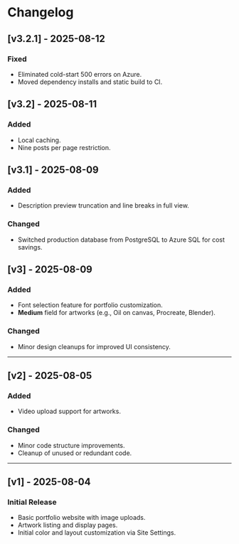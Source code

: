 # Changelog

## [v3.2.1] - 2025-08-12
### Fixed
- Eliminated cold-start 500 errors on Azure.
- Moved dependency installs and static build to CI.

## [v3.2] - 2025-08-11
### Added
- Local caching.
- Nine posts per page restriction.

## [v3.1] - 2025-08-09
### Added
- Description preview truncation and line breaks in full view.
### Changed
- Switched production database from PostgreSQL to Azure SQL for cost savings.

## [v3] - 2025-08-09
### Added
- Font selection feature for portfolio customization.
- **Medium** field for artworks (e.g., Oil on canvas, Procreate, Blender).

### Changed
- Minor design cleanups for improved UI consistency.

---

## [v2] - 2025-08-05
### Added
- Video upload support for artworks.

### Changed
- Minor code structure improvements.
- Cleanup of unused or redundant code.

---

## [v1] - 2025-08-04
### Initial Release
- Basic portfolio website with image uploads.
- Artwork listing and display pages.
- Initial color and layout customization via Site Settings.
